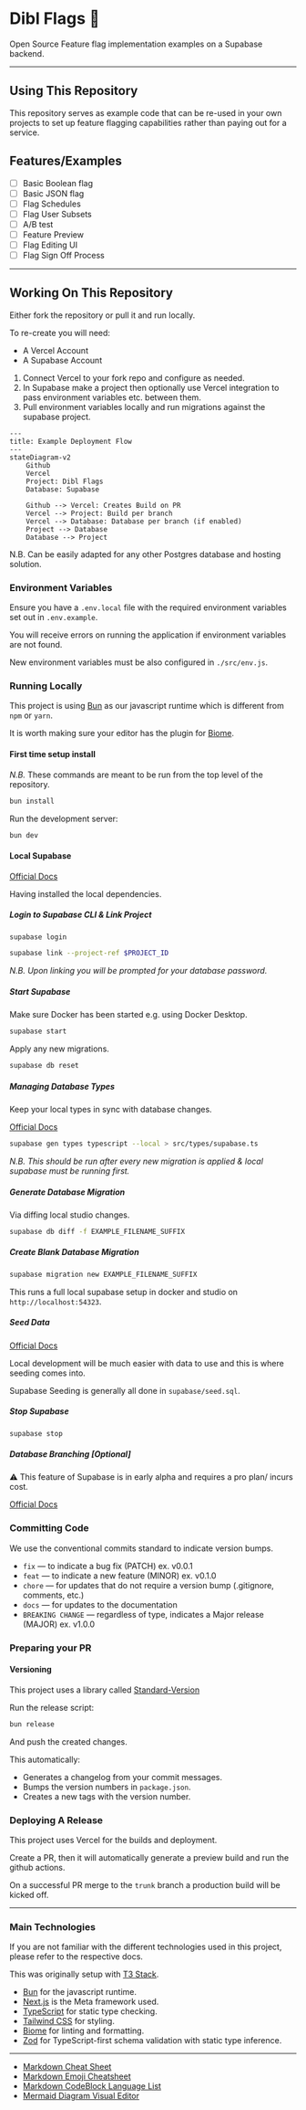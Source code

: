# Dibl Flags 🚩

Open Source Feature flag implementation examples on a Supabase backend.

---

## Using This Repository

This repository serves as example code that can be re-used in your own projects
to set up feature flagging capabilities rather than paying out for a service.

## Features/Examples

- [ ] Basic Boolean flag
- [ ] Basic JSON flag
- [ ] Flag Schedules
- [ ] Flag User Subsets
- [ ] A/B test
- [ ] Feature Preview
- [ ] Flag Editing UI
- [ ] Flag Sign Off Process

---

## Working On This Repository

Either fork the repository or pull it and run locally.

To re-create you will need:

- A Vercel Account
- A Supabase Account

1. Connect Vercel to your fork repo and configure as needed.
2. In Supabase make a project then optionally use Vercel integration to pass environment variables etc. between them.
3. Pull environment variables locally and run migrations against the supabase project.

```mermaid
---
title: Example Deployment Flow
---
stateDiagram-v2
    Github
    Vercel
    Project: Dibl Flags
    Database: Supabase
    
    Github --> Vercel: Creates Build on PR
    Vercel --> Project: Build per branch
    Vercel --> Database: Database per branch (if enabled)
    Project --> Database
    Database --> Project
```

N.B. Can be easily adapted for any other Postgres database and hosting solution.

### Environment Variables

Ensure you have a `.env.local` file with the required environment variables set out
in `.env.example`.

You will receive errors on running the application if environment variables are not found.

New environment variables must be also configured in `./src/env.js`.

### Running Locally

This project is using [Bun](https://bun.sh/) as our javascript runtime which is different from `npm` or `yarn`.

It is worth making sure your editor has the plugin for [Biome](https://biomejs.dev/). 

#### First time setup install

_N.B._ These commands are meant to be run from the top level of the repository.

```bash
bun install
```

Run the development server:

```bash
bun dev
```

#### Local Supabase

[Official Docs](https://supabase.com/docs/guides/cli/getting-started?platform=npm)

Having installed the local dependencies.

##### Login to Supabase CLI & Link Project

```bash
supabase login
```

```bash
supabase link --project-ref $PROJECT_ID
```

_N.B. Upon linking you will be prompted for your database password._

##### Start Supabase

Make sure Docker has been started e.g. using Docker Desktop.

```bash
supabase start
```

Apply any new migrations.

```bash
supabase db reset
```

##### Managing Database Types

Keep your local types in sync with database changes.

[Official Docs](https://supabase.com/docs/guides/database/api/generating-types)

```bash
supabase gen types typescript --local > src/types/supabase.ts
```

_N.B. This should be run after every new migration is applied & local supabase must be running first._

##### Generate Database Migration

Via diffing local studio changes.

```bash
supabase db diff -f EXAMPLE_FILENAME_SUFFIX
```

##### Create Blank Database Migration

```bash
supabase migration new EXAMPLE_FILENAME_SUFFIX
```

This runs a full local supabase setup in docker and studio on `http://localhost:54323`.

##### Seed Data

[Official Docs](https://supabase.com/docs/guides/cli/seeding-your-database)

Local development will be much easier with data to use and this is where seeding comes into.

Supabase Seeding is generally all done in `supabase/seed.sql`.

##### Stop Supabase

```bash
supabase stop
```

##### Database Branching [Optional]

:warning: This feature of Supabase is in early alpha and requires a pro plan/ incurs cost.

[Official Docs](https://supabase.com/docs/guides/platform/branching#preparing-your-git-repository)

### Committing Code

We use the conventional commits standard to indicate version bumps.

- `fix` — to indicate a bug fix (PATCH) ex. v0.0.1
- `feat` — to indicate a new feature (MINOR) ex. v0.1.0
- `chore` — for updates that do not require a version bump (.gitignore, comments, etc.)
- `docs` — for updates to the documentation
- `BREAKING CHANGE` — regardless of type, indicates a Major release (MAJOR) ex. v1.0.0

### Preparing your PR

#### Versioning

This project uses a library called [Standard-Version](https://github.com/conventional-changelog/standard-version)

Run the release script:

```bash
bun release
```

And push the created changes.

This automatically:

- Generates a changelog from your commit messages.
- Bumps the version numbers in `package.json`.
- Creates a new tags with the version number.

### Deploying A Release

This project uses Vercel for the builds and deployment.

Create a PR, then it will automatically generate a preview build and run the github actions.

On a successful PR merge to the `trunk` branch a production build will be kicked off.

---

### Main Technologies

If you are not familiar with the different technologies used in this project, please refer to the respective docs.

This was originally setup with [T3 Stack](https://create.t3.gg/).

- [Bun](https://bun.sh/) for the javascript runtime.
- [Next.js](https://nextjs.org) is the Meta framework used.
- [TypeScript](https://www.typescriptlang.org/) for static type checking.
- [Tailwind CSS](https://tailwindcss.com) for styling.
- [Biome](https://biomejs.dev/) for linting and formatting.
- [Zod](https://zod.dev/) for TypeScript-first schema validation with static type inference.

---

- [Markdown Cheat Sheet](https://github.com/adam-p/markdown-here/wiki/Markdown-Cheatsheet)
- [Markdown Emoji Cheatsheet](https://gist.github.com/rxaviers/7360908)
- [Markdown CodeBlock Language List](https://github.com/github/linguist/blob/master/lib/linguist/languages.yml)
- [Mermaid Diagram Visual Editor](https://mermaid.live)
